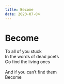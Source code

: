 ```yaml
---
title: Become
date: 2023-07-04
---
```


# Become

<script setup>
import { onMounted } from "vue";
import { loadQ5 } from "./js/q5.ts";
import { sketch } from "./js/become/sketch.ts";

onMounted(() => loadQ5(sketch, "canvas-parent"));
</script>

<style module>
.cparent {
    aspect-ratio: 2/1;
    min-height: 160px;
    margin-block: 36px;
}
canvas {
    border-radius: 8px;
}
</style>

<div id="canvas-parent" :class="$style.cparent"></div>

To all of you stuck<br>
In the words of dead poets<br>
Go find the living ones<br>
<br>
And if you can’t find them<br>
Become

